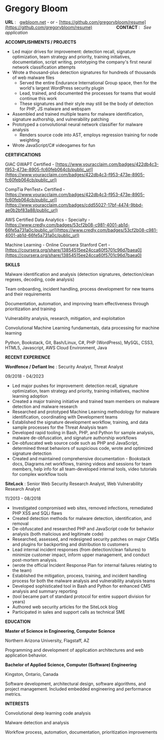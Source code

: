 Gregory Bloom
============

**URL** : &nbsp; [gwbloom.net](http://gwbloom.net) - or - [https://github.com/gregorybloom/resume](https://github.com/gregorybloom/resume) &nbsp;&nbsp;&nbsp;&nbsp;&nbsp;&nbsp;&nbsp;&nbsp;&nbsp;&nbsp;&nbsp;&nbsp;&nbsp;&nbsp;&nbsp;&nbsp;&nbsp;&nbsp; **CONTACT** : &nbsp; _See application_

**ACCOMPLISHMENTS / PROJECTS**

 - Led major drives for improvement: detection recall, signature optimization, team strategy and priority, training initiatives, documentation, script writing, prototyping the company's first neural network classification attempts
 - Wrote a thousand-plus detection signatures for hundreds of thousands of web malware files
   - Served the entire Endurance International Group space, then for the world's largest WordPress security plugin
   - Lead, trained, and documented the processes for teams that would continue this work
   - These signatures and their style may still be the body of detection for PHP, JS malware and webspam
 - Assembled and trained multiple teams for malware identification, signature authorship, and vulnerability patching
 - Prototyped a convolutional neural network classifier for malware analysis
   - Renders source code into AST, employs regression training for node weighting
 - Wrote JavaScript/C# videogames for fun

**CERTIFICATIONS**

GIAC GWAPT Certified - [https://www.youracclaim.com/badges/422db4c3-f953-473e-8905-fc60feb064cb/public_url](https://www.youracclaim.com/badges/422db4c3-f953-473e-8905-fc60feb064cb/public_url)

CompTia PenTest+ Certified - [https://www.youracclaim.com/badges/422db4c3-f953-473e-8905-fc60feb064cb/public_url](https://www.youracclaim.com/badges/cdd55027-17bf-4474-9bbd-ae0b2bf83a88/public_url)

AWS Certified Data Analytics - Specialty - [https://www.credly.com/badges/53cf2b08-c981-4001-ab1d-66fe5a731a0c/public_url](https://www.credly.com/badges/53cf2b08-c981-4001-ab1d-66fe5a731a0c/public_url)

Machine Learning - Online Coursera Stanford Cert - [https://coursera.org/share/13854515ee24cca60f5701c96d7baea0](https://coursera.org/share/13854515ee24cca60f5701c96d7baea0)

**SKILLS**

Malware identification and analysis (detection signatures, detection/clean regexes, decoding, code analysis)

Team onboarding, incident handling, process development for new teams and their requirements

Documentation, automation, and improving team effectiveness through prioritization and training

Vulnerability analysis, research, mitigation, and exploitation

Convolutional Machine Learning fundamentals, data processing for machine learning

Python, Bookstack, Git, Bash/Linux, C#, PHP (WordPress), MySQL, CSS3, HTML5, Javascript, AWS Cloud Environment, Java


**RECENT EXPERIENCE**

**Wordfence / Defiant Inc** :
Security Analyst, Threat Analyst

09/2018 - 04/2023

 - Led major pushes for improvement: detection recall, signature optimization, team strategy and priority, training initiatives, machine learning adoption
 - Created a major training initiative and trained team members on malware detection and malware research
 - Researched and prototyped Machine Learning methodology for malware identification, coordinating with Development teams
 - Established the signature development workflow, training, and data sample processes for the Threat Analysis team
 - Developed rapid tooling in Bash, PHP, and Python for sample analysis, malware de-obfuscation, and signature authorship workflows
 - De-obfuscated web source code such as PHP and JavaScript, determined threat behaviors of suspicious code, wrote and optimized signature detection
 - Created and maintained comprehensive documentation - Bookstack docs, Diagrams.net workflows, training videos and sessions for team members, help info for all team-developed internal tools, video tutorials for complex workflow tools


**SiteLock** :
Senior Web Security Research Analyst, Web Vulnerability Research Analyst

11/2013 - 08/2018

- Investigated compromised web sites, removed infections, remediated PHP XSS and SQLi flaws
- Created detection methods for malware detection, identification, and removal
- De-obfuscated and researched PHP and JavaScript code for behavior analysis (both malicious and legitimate code)
- Researched, assessed, and redesigned security patches on major CMSs and plugins for backporting and distribution to customers
- Lead internal incident responses (from detection/clean failures) to minimize customer impact, inform upper management, and conduct post-mortem analysis.
-	(wrote the official Incident Response Plan for internal failures relating to the team)
- Established the mitigation, process, training, and incident handling process for both the malware analysis and vulnerability analysis teams
- Developed sophisticated tool in Bash and Python for enhanced CMS analysis and summary reporting
- 	(tool became part of standard protocol for entire support division for years)
- Authored web security articles for the SiteLock blog
- Participated in sales and support calls as technical SME

**EDUCATION**

**Master of Science in Engineering, Computer Science**

Northern Arizona University, Flagstaff, AZ

Programming and development of application architectures and web application behavior.

**Bachelor of Applied Science, Computer (Software) Engineering**

Kingston, Ontario, Canada

Software development, architectural design, software algorithms, and project management.  Included embedded engineering and performance metrics.

**INTERESTS**

Convolutional deep learning code analysis

Malware detection and analysis

Workflow process, automation, documentation, prioritization improvements
